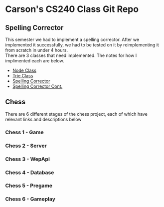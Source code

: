 # Carson's CS240 Class Git Repo
## Spelling Corrector
This semester we had to implement a spelling corrector. After we implemented it successfully, we had to be tested on it by reimplementing it from scratch in under 4 hours.\
There are 3 classes that need implemented. The notes for how I implimented each are below.
- [Node Class](Media/node.jpg)
- [Trie Class](Media/trie.jpg)
- [Spelling Corrector](Media/spell1.jpg)
- [Spelling Corrector Cont.](Media/spell2.jpg)
## Chess
There are 6 different stages of the chess project, each of which have relevant links and descriptions below
### Chess 1 - Game

### Chess 2 - Server

### Chess 3 - WepApi

### Chess 4 - Database

### Chess 5 - Pregame

### Chess 6 - Gameplay
